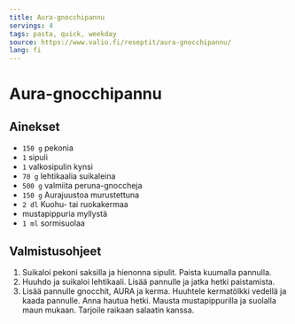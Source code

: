 ```yaml
---
title: Aura-gnocchipannu
servings: 4
tags: pasta, quick, weekday
source: https://www.valio.fi/reseptit/aura-gnocchipannu/
lang: fi
---
```


# Aura-gnocchipannu

## Ainekset

- `150 g` pekonia
- `1` sipuli
- `1` valkosipulin kynsi
- `70 g` lehtikaalia suikaleina
- `500 g` valmiita peruna-gnoccheja
- `150 g` Aurajuustoa murustettuna
- `2 dl` Kuohu- tai ruokakermaa
- mustapippuria myllystä
- `1 ml` sormisuolaa

## Valmistusohjeet

1. Suikaloi pekoni saksilla ja hienonna sipulit. Paista kuumalla pannulla.
1. Huuhdo ja suikaloi lehtikaali. Lisää pannulle ja jatka hetki paistamista.
1. Lisää pannulle gnocchit, AURA ja kerma. Huuhtele kermatölkki vedellä ja kaada pannulle. Anna hautua hetki. Mausta mustapippurilla ja suolalla maun mukaan. Tarjoile raikaan salaatin kanssa.
